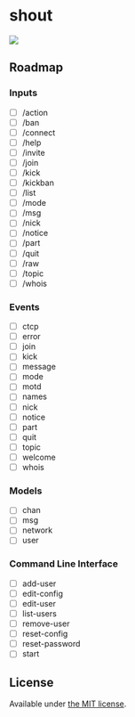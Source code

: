 # shout

[![](https://api.travis-ci.org/erming/shout.svg)](https://travis-ci.org/erming/shout)

## Roadmap

### Inputs

- [ ] /action
- [ ] /ban
- [ ] /connect
- [ ] /help
- [ ] /invite
- [ ] /join
- [ ] /kick
- [ ] /kickban
- [ ] /list
- [ ] /mode
- [ ] /msg
- [ ] /nick
- [ ] /notice
- [ ] /part
- [ ] /quit
- [ ] /raw
- [ ] /topic
- [ ] /whois

### Events

- [ ] ctcp
- [ ] error
- [ ] join
- [ ] kick
- [ ] message
- [ ] mode
- [ ] motd
- [ ] names
- [ ] nick
- [ ] notice
- [ ] part
- [ ] quit
- [ ] topic
- [ ] welcome
- [ ] whois

### Models

- [ ] chan
- [ ] msg
- [ ] network
- [ ] user

### Command Line Interface

- [ ] add-user
- [ ] edit-config
- [ ] edit-user
- [ ] list-users
- [ ] remove-user
- [ ] reset-config
- [ ] reset-password
- [ ] start

## License

Available under [the MIT license](http://mths.be/mit).
